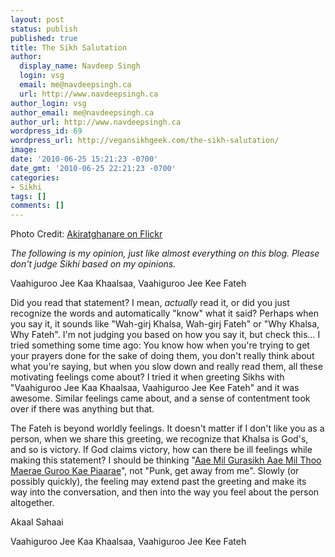 ```yaml
---
layout: post
status: publish
published: true
title: The Sikh Salutation
author:
  display_name: Navdeep Singh
  login: vsg
  email: me@navdeepsingh.ca
  url: http://www.navdeepsingh.ca
author_login: vsg
author_email: me@navdeepsingh.ca
author_url: http://www.navdeepsingh.ca
wordpress_id: 69
wordpress_url: http://vegansikhgeek.com/the-sikh-salutation/
image: 
date: '2010-06-25 15:21:23 -0700'
date_gmt: '2010-06-25 22:21:23 -0700'
categories:
- Sikhi
tags: []
comments: []
---
```

<p>Photo Credit: <a href="http://www.flickr.com/photos/28248427@N08/2973711659/" target="_blank">Akiratghanare on Flickr</a></p>
<p><em>The following is my opinion, just like almost everything on this blog. Please don't judge Sikhi based on my opinions.</em></p>
<p>Vaahiguroo Jee Kaa Khaalsaa, Vaahiguroo Jee Kee Fateh</p>
<p>Did you read that statement? I mean, <em>actually</em> read it, or did you just recognize the words and automatically "know" what it said? Perhaps when you say it, it sounds like "Wah-girj Khalsa, Wah-girj Fateh" or "Why Khalsa, Why Fateh". I'm not judging you based on how you say it, but check this… I tried something some time ago: You know how when you're trying to get your prayers done for the sake of doing them, you don't really think about what you're saying, but when you slow down and really read them, all these motivating feelings come about? I tried it when greeting Sikhs with "Vaahiguroo Jee Kaa Khaalsaa, Vaahiguroo Jee Kee Fateh" and it was awesome. Similar feelings came about, and a sense of contentment took over if there was anything but that.</p>
<p>The Fateh is beyond worldly feelings. It doesn't matter if I don't like you as a person, when we share this greeting, we recognize that Khalsa is God's, and so is victory. If God claims victory, how can there be ill feelings while making this statement? I should be thinking "<a title="Come, join with me, O Sikh of the Guru, come and join with me. You are my Guru's Beloved. " href="http://sikhitothemax.com/page.asp?ShabadID=2776" target="_blank">Aae Mil Gurasikh Aae Mil Thoo Maerae Guroo Kae Piaarae</a>", not "Punk, get away from me". Slowly (or possibly quickly), the feeling may extend past the greeting and make its way into the conversation, and then into the way you feel about the person altogether.</p>
<p>Akaal Sahaai</p>
<p>Vaahiguroo Jee Kaa Khaalsaa, Vaahiguroo Jee Kee Fateh</p>
